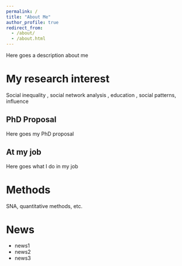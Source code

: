 ```yaml
---
permalink: /
title: "About Me"
author_profile: true
redirect_from: 
  - /about/
  - /about.html
---
```


Here goes a description about me

My research interest
======
Social inequality , social network analysis , education , social patterns, influence

PhD Proposal
------
Here goes my PhD proposal

At my job
------
Here goes what I do in my job


Methods
======
SNA, quantitative methods, etc. 

News
======
- news1
- news2
- news3
